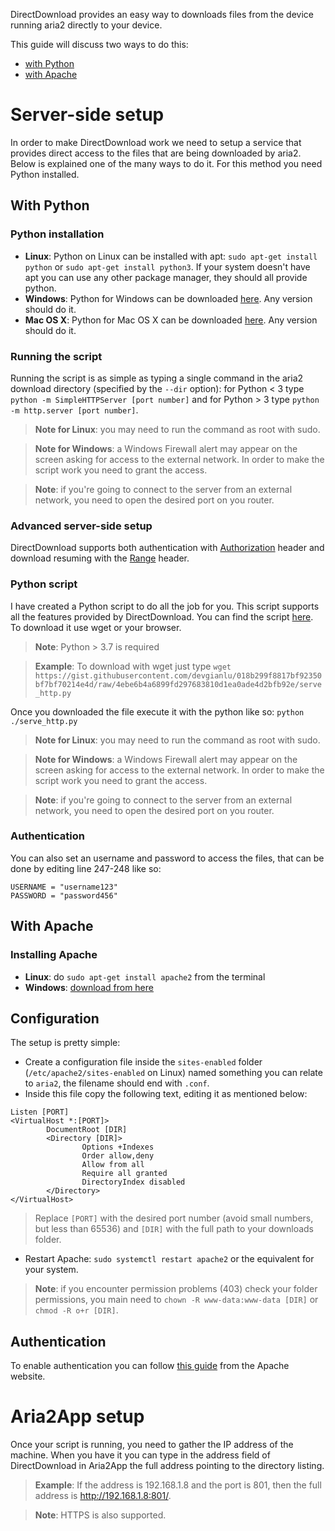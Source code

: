 DirectDownload provides an easy way to downloads files from the device running aria2 directly to your device.

This guide will discuss two ways to do this:
* [with Python](#with-python)
* [with Apache](#with-apache)

# Server-side setup
In order to make DirectDownload work we need to setup a service that provides direct access to the files that are being downloaded by aria2. Below is explained one of the many ways to do it. For this method you need Python installed. 

## With Python

### Python installation
- **Linux**: Python on Linux can be installed with apt: `sudo apt-get install python` or `sudo apt-get install python3`. If your system doesn't have apt you can use any other package manager, they should all provide python. 
- **Windows**: Python for Windows can be downloaded [here](https://www.python.org/downloads/windows/). Any version should do it. 
- **Mac OS X**: Python for Mac OS X can be downloaded [here](https://www.python.org/downloads/mac-osx/). Any version should do it. 

### Running the script
Running the script is as simple as typing a single command in the aria2 download directory (specified by the `--dir` option): for Python < 3 type `python -m SimpleHTTPServer [port number]` and for Python > 3 type `python -m http.server [port number]`. 

>**Note for Linux**: you may need to run the command as root with sudo.

>**Note for Windows**: a Windows Firewall alert may appear on the screen asking for access to the external network. In order to make the script work you need to grant the access.

>**Note**: if you're going to connect to the server from an external network, you need to open the desired port on you router.

### Advanced server-side setup
DirectDownload supports both authentication with [Authorization](https://developer.mozilla.org/en-US/docs/Web/HTTP/Authentication) header and download resuming with the [Range](https://developer.mozilla.org/en-US/docs/Web/HTTP/Range_requests) header. 

### Python script
I have created a Python script to do all the job for you. This script supports all the features provided by DirectDownload. You can find the script [here](https://gist.github.com/devgianlu/018b299f8817bf92350bf7bf70214e4d). To download it use wget or your browser. 

>**Note**: Python > 3.7 is required

>**Example**: To download with wget just type `wget https://gist.githubusercontent.com/devgianlu/018b299f8817bf92350bf7bf70214e4d/raw/4ebe6b4a6899fd297683810d1ea0ade4d2bfb92e/serve_http.py`

Once you downloaded the file execute it with the python like so: `python ./serve_http.py`

>**Note for Linux**: you may need to run the command as root with sudo.

>**Note for Windows**: a Windows Firewall alert may appear on the screen asking for access to the external network. In order to make the script work you need to grant the access.

>**Note**: if you're going to connect to the server from an external network, you need to open the desired port on you router.

### Authentication
You can also set an username and password to access the files, that can be done by editing line 247-248 like so:
```
USERNAME = "username123"
PASSWORD = "password456"
```

## With Apache

### Installing Apache
- **Linux**: do `sudo apt-get install apache2` from the terminal
- **Windows**: [download from here](https://httpd.apache.org/docs/2.4/platform/windows.html)

## Configuration
The setup is pretty simple:
- Create a configuration file inside the `sites-enabled` folder (`/etc/apache2/sites-enabled` on Linux) named something you can relate to `aria2`, the filename should end with `.conf`.
- Inside this file copy the following text, editing it as mentioned below:
```
Listen [PORT]
<VirtualHost *:[PORT]>
        DocumentRoot [DIR]
        <Directory [DIR]>
                Options +Indexes
                Order allow,deny
                Allow from all
                Require all granted
                DirectoryIndex disabled
        </Directory>
</VirtualHost>
```
> Replace `[PORT]` with the desired port number (avoid small numbers, but less than 65536) and `[DIR]` with the full path to your downloads folder.
- Restart Apache: `sudo systemctl restart apache2` or the equivalent for your system.

> **Note**: if you encounter permission problems (403) check your folder permissions, you main need to `chown -R www-data:www-data [DIR]` or `chmod -R o+r [DIR]`.

## Authentication
To enable authentication you can follow [this guide](https://wiki.apache.org/httpd/PasswordBasicAuth) from the Apache website.


# Aria2App setup
Once your script is running, you need to gather the IP address of the machine. When you have it you can type in the address field of DirectDownload in Aria2App the full address pointing to the directory listing.

>**Example**: If the address is 192.168.1.8 and the port is 801, then the full address is http://192.168.1.8:801/.

>**Note**: HTTPS is also supported.
